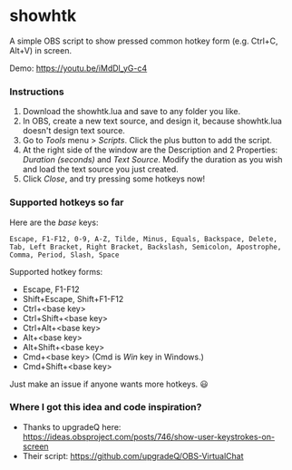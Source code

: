# showhtk
A simple OBS script to show pressed common hotkey form (e.g. Ctrl+C, Alt+V) in screen.

Demo: https://youtu.be/iMdDl_yG-c4

### Instructions
1. Download the showhtk.lua and save to any folder you like.
2. In OBS, create a new text source, and design it, because showhtk.lua doesn't design text source.
3. Go to *Tools* menu > *Scripts*. Click the plus button to add the script.
4. At the right side of the window are the Description and 2 Properties: *Duration (seconds)* and *Text Source*. Modify the duration as you wish and load the text source you just created.
5. Click *Close*, and try pressing some hotkeys now!

### Supported hotkeys so far

Here are the *base* keys:
```
Escape, F1-F12, 0-9, A-Z, Tilde, Minus, Equals, Backspace, Delete, Tab, Left Bracket, Right Bracket, Backslash, Semicolon, Apostrophe, Comma, Period, Slash, Space
```

Supported hotkey forms:
* Escape, F1-F12
* Shift+Escape, Shift+F1-F12
* Ctrl+&lt;base key&gt;
* Ctrl+Shift+&lt;base key&gt;
* Ctrl+Alt+&lt;base key&gt;
* Alt+&lt;base key&gt;
* Alt+Shift+&lt;base key&gt;
* Cmd+&lt;base key&gt; (Cmd is *Win* key in Windows.)
* Cmd+Shift+&lt;base key&gt;

Just make an issue if anyone wants more hotkeys. 😃

### Where I got this idea and code inspiration?
* Thanks to upgradeQ here: https://ideas.obsproject.com/posts/746/show-user-keystrokes-on-screen
* Their script: https://github.com/upgradeQ/OBS-VirtualChat
